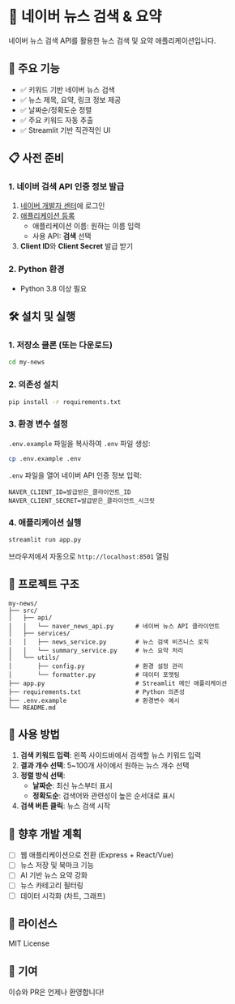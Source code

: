 # 📰 네이버 뉴스 검색 & 요약

네이버 뉴스 검색 API를 활용한 뉴스 검색 및 요약 애플리케이션입니다.

## 🚀 주요 기능

- ✅ 키워드 기반 네이버 뉴스 검색
- ✅ 뉴스 제목, 요약, 링크 정보 제공
- ✅ 날짜순/정확도순 정렬
- ✅ 주요 키워드 자동 추출
- ✅ Streamlit 기반 직관적인 UI

## 📋 사전 준비

### 1. 네이버 검색 API 인증 정보 발급

1. [네이버 개발자 센터](https://developers.naver.com/)에 로그인
2. [애플리케이션 등록](https://developers.naver.com/apps/#/register)
   - 애플리케이션 이름: 원하는 이름 입력
   - 사용 API: **검색** 선택
3. **Client ID**와 **Client Secret** 발급 받기

### 2. Python 환경

- Python 3.8 이상 필요

## 🛠️ 설치 및 실행

### 1. 저장소 클론 (또는 다운로드)

```bash
cd my-news
```

### 2. 의존성 설치

```bash
pip install -r requirements.txt
```

### 3. 환경 변수 설정

`.env.example` 파일을 복사하여 `.env` 파일 생성:

```bash
cp .env.example .env
```

`.env` 파일을 열어 네이버 API 인증 정보 입력:

```env
NAVER_CLIENT_ID=발급받은_클라이언트_ID
NAVER_CLIENT_SECRET=발급받은_클라이언트_시크릿
```

### 4. 애플리케이션 실행

```bash
streamlit run app.py
```

브라우저에서 자동으로 `http://localhost:8501` 열림

## 📁 프로젝트 구조

```
my-news/
├── src/
│   ├── api/
│   │   └── naver_news_api.py      # 네이버 뉴스 API 클라이언트
│   ├── services/
│   │   ├── news_service.py        # 뉴스 검색 비즈니스 로직
│   │   └── summary_service.py     # 뉴스 요약 처리
│   └── utils/
│       ├── config.py              # 환경 설정 관리
│       └── formatter.py           # 데이터 포맷팅
├── app.py                         # Streamlit 메인 애플리케이션
├── requirements.txt               # Python 의존성
├── .env.example                   # 환경변수 예시
└── README.md
```

## 🎯 사용 방법

1. **검색 키워드 입력**: 왼쪽 사이드바에서 검색할 뉴스 키워드 입력
2. **결과 개수 선택**: 5~100개 사이에서 원하는 뉴스 개수 선택
3. **정렬 방식 선택**:
   - **날짜순**: 최신 뉴스부터 표시
   - **정확도순**: 검색어와 관련성이 높은 순서대로 표시
4. **검색 버튼 클릭**: 뉴스 검색 시작

## 🔧 향후 개발 계획

- [ ] 웹 애플리케이션으로 전환 (Express + React/Vue)
- [ ] 뉴스 저장 및 북마크 기능
- [ ] AI 기반 뉴스 요약 강화
- [ ] 뉴스 카테고리 필터링
- [ ] 데이터 시각화 (차트, 그래프)

## 📄 라이선스

MIT License

## 🤝 기여

이슈와 PR은 언제나 환영합니다!
